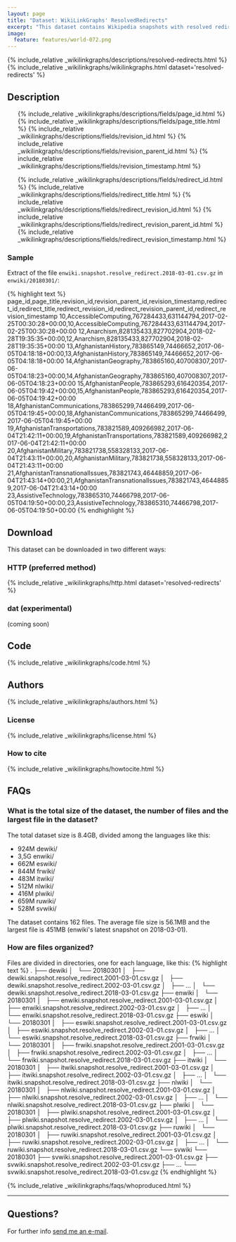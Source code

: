 ```yaml
---
layout: page
title: "Dataset: WikiLinkGraphs' ResolvedRedirects"
excerpt: "This dataset contains Wikipedia snapshots with resolved redirects, i.e. list of pages (with a particular revision) of Wikipedia on March, 1st for each year from 2001 to 2018 (included), with redirects indicating which page was pointed at the moment. It has been produced by processing Wikimedia's history dumps for the languages de, en, es, fr, it, nl, pl, ru, sv."
image:
  feature: features/world-072.png
---
```


  {% include_relative _wikilinkgraphs/descriptions/resolved-redirects.html %}
  {% include_relative _wikilinkgraphs/wikilinkgraphs.html dataset='resolved-redirects' %}

## Description

<!--
1:  page_id
2:  page_title
3:  revision_id
4:  revision_parent_id
5:  revision_timestamp
6:  redirect_id
7:  redirect_title
8:  redirect_revision_id
9:  redirect_revision_parent_id
10: redirect_revision_timestamp
-->
<ul>
  {% include_relative _wikilinkgraphs/descriptions/fields/page_id.html %}
  {% include_relative _wikilinkgraphs/descriptions/fields/page_title.html %}
  {% include_relative _wikilinkgraphs/descriptions/fields/revision_id.html %}
  {% include_relative _wikilinkgraphs/descriptions/fields/revision_parent_id.html %}
  {% include_relative _wikilinkgraphs/descriptions/fields/revision_timestamp.html %}

  {% include_relative _wikilinkgraphs/descriptions/fields/redirect_id.html %}
  {% include_relative _wikilinkgraphs/descriptions/fields/redirect_title.html %}
  {% include_relative _wikilinkgraphs/descriptions/fields/redirect_revision_id.html %}
  {% include_relative _wikilinkgraphs/descriptions/fields/redirect_revision_parent_id.html %}
  {% include_relative _wikilinkgraphs/descriptions/fields/redirect_revision_timestamp.html %}
</ul>

### Sample

Extract of the file `enwiki.snapshot.resolve_redirect.2018-03-01.csv.gz` in `enwiki/20180301/`:

{% highlight text %}
page_id,page_title,revision_id,revision_parent_id,revision_timestamp,redirect_id,redirect_title,redirect_revision_id,redirect_revision_parent_id,redirect_revision_timestamp
10,AccessibleComputing,767284433,631144794,2017-02-25T00:30:28+00:00,10,AccessibleComputing,767284433,631144794,2017-02-25T00:30:28+00:00
12,Anarchism,828135433,827702904,2018-02-28T19:35:35+00:00,12,Anarchism,828135433,827702904,2018-02-28T19:35:35+00:00
13,AfghanistanHistory,783865149,74466652,2017-06-05T04:18:18+00:00,13,AfghanistanHistory,783865149,74466652,2017-06-05T04:18:18+00:00
14,AfghanistanGeography,783865160,407008307,2017-06-05T04:18:23+00:00,14,AfghanistanGeography,783865160,407008307,2017-06-05T04:18:23+00:00
15,AfghanistanPeople,783865293,616420354,2017-06-05T04:19:42+00:00,15,AfghanistanPeople,783865293,616420354,2017-06-05T04:19:42+00:00
18,AfghanistanCommunications,783865299,74466499,2017-06-05T04:19:45+00:00,18,AfghanistanCommunications,783865299,74466499,2017-06-05T04:19:45+00:00
19,AfghanistanTransportations,783821589,409266982,2017-06-04T21:42:11+00:00,19,AfghanistanTransportations,783821589,409266982,2017-06-04T21:42:11+00:00
20,AfghanistanMilitary,783821738,558328133,2017-06-04T21:43:11+00:00,20,AfghanistanMilitary,783821738,558328133,2017-06-04T21:43:11+00:00
21,AfghanistanTransnationalIssues,783821743,46448859,2017-06-04T21:43:14+00:00,21,AfghanistanTransnationalIssues,783821743,46448859,2017-06-04T21:43:14+00:00
23,AssistiveTechnology,783865310,74466798,2017-06-05T04:19:50+00:00,23,AssistiveTechnology,783865310,74466798,2017-06-05T04:19:50+00:00
{% endhighlight %}

## Download

This dataset can be downloaded in two different ways:

### HTTP (preferred method)

  {% include_relative _wikilinkgraphs/http.html dataset='resolved-redirects' %}

### dat (experimental)

(coming soon)

## Code

  {% include_relative _wikilinkgraphs/code.html %}

## Authors

  {% include_relative _wikilinkgraphs/authors.html %}

### License

  {% include_relative _wikilinkgraphs/license.html %}

### How to cite

  {% include_relative _wikilinkgraphs/howtocite.html %}


## FAQs

### What is the total size of the dataset, the number of files and the largest file in the dataset?

The total dataset size is 8.4GB, divided among the languages like this:

* 924M    dewiki/
* 3,5G    enwiki/
* 662M    eswiki/
* 844M    frwiki/
* 483M    itwiki/
* 512M    nlwiki/
* 416M    plwiki/
* 659M    ruwiki/
* 528M    svwiki/

The dataset contains 162 files. The average file size is 56.1MB and the largest file is 451MB
(enwiki's latest snapshot on 2018-03-01).

### How are files organized?

Files are divided in directories, one for each language, like this:
{% highlight text %}
.
├── dewiki
│   └── 20180301
│       ├── dewiki.snapshot.resolve_redirect.2001-03-01.csv.gz
│       ├── dewiki.snapshot.resolve_redirect.2002-03-01.csv.gz
│       ├── ...
│       └── dewiki.snapshot.resolve_redirect.2018-03-01.csv.gz
├── enwiki
│   └── 20180301
│       ├── enwiki.snapshot.resolve_redirect.2001-03-01.csv.gz
│       ├── enwiki.snapshot.resolve_redirect.2002-03-01.csv.gz
│       ├── ...
│       └── enwiki.snapshot.resolve_redirect.2018-03-01.csv.gz
├── eswiki
│   └── 20180301
│       ├── eswiki.snapshot.resolve_redirect.2001-03-01.csv.gz
│       ├── eswiki.snapshot.resolve_redirect.2002-03-01.csv.gz
│       ├── ...
│       └── eswiki.snapshot.resolve_redirect.2018-03-01.csv.gz
├── frwiki
│   └── 20180301
│       ├── frwiki.snapshot.resolve_redirect.2001-03-01.csv.gz
│       ├── frwiki.snapshot.resolve_redirect.2002-03-01.csv.gz
│       ├── ...
│       └── frwiki.snapshot.resolve_redirect.2018-03-01.csv.gz
├── itwiki
│   └── 20180301
│       ├── itwiki.snapshot.resolve_redirect.2001-03-01.csv.gz
│       ├── itwiki.snapshot.resolve_redirect.2002-03-01.csv.gz
│       ├── ...
│       └── itwiki.snapshot.resolve_redirect.2018-03-01.csv.gz
├── nlwiki
│   └── 20180301
│       ├── nlwiki.snapshot.resolve_redirect.2001-03-01.csv.gz
│       ├── nlwiki.snapshot.resolve_redirect.2002-03-01.csv.gz
│       ├── ...
│       └── nlwiki.snapshot.resolve_redirect.2018-03-01.csv.gz
├── plwiki
│   └── 20180301
│       ├── plwiki.snapshot.resolve_redirect.2001-03-01.csv.gz
│       ├── plwiki.snapshot.resolve_redirect.2002-03-01.csv.gz
│       ├── ...
│       └── plwiki.snapshot.resolve_redirect.2018-03-01.csv.gz
├── ruwiki
│   └── 20180301
│       ├── ruwiki.snapshot.resolve_redirect.2001-03-01.csv.gz
│       ├── ruwiki.snapshot.resolve_redirect.2002-03-01.csv.gz
│       ├── ...
│       └── ruwiki.snapshot.resolve_redirect.2018-03-01.csv.gz
└── svwiki
    └── 20180301
        ├── svwiki.snapshot.resolve_redirect.2001-03-01.csv.gz
        ├── svwiki.snapshot.resolve_redirect.2002-03-01.csv.gz
        ├── ...
        └── svwiki.snapshot.resolve_redirect.2018-03-01.csv.gz
{% endhighlight %}


  {% include_relative _wikilinkgraphs/faqs/whoproduced.html %}

---

## Questions?

For further info <a href="mailto:cristian.consonni(at)unitn(dot)it" target="_blank">send me an e-mail</a>.
